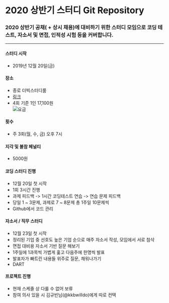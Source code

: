 # 2020 상반기 스터디 Git Repository

### 2020 상반기 공채( + 상시 채용)에 대비하기 위한 스터디 모임으로 코딩 테스트, 자소서 및 면접, 인적성 시험 등을 커버합니다.

---

#### 스터디 시작
- 2019년 12월 20일(금)

#### 장소
- 종로 더빅스터디룸
- [링크](http://www.thebigstudy.co.kr/thebigstudy/cafe/index.php)
- 4회 기준 1인 17,100원  
![요금](https://i.imgur.com/J2JyluJ.jpg)

#### 횟수
- 주 3회(월, 수, 금) 오후 7시

#### 지각 및 불참 페널티
- 5000원

#### 코딩 스터디 진행
- 12월 20일 첫 시작
- 1회 3시간 진행
- 과제 피드백 -> 1시간 코딩테스트 연습 -> 연습 문제 피드백
- 당일 1 ~ 3문제, 과제로 7 ~ 8문제 총 1주일 10문제씩
- Github에서 코드 관리

#### 자소서 / 직무 스터디
- 12월 23일 첫 시작
- 정리된 기업 중 선호도 높은 기업 순으로 매주 자소서 작성, 모임에서 서로 첨삭
- 면접 대비용 자소서 기반 질문 해보기
- 1주일에 1과목씩 가볍게 훑고 다음주에 한명씩 발표
- 발표자가 빠트린 내용들 위주로 질문, 채워나가기
- DART

#### 프로젝트 진행
- 현재 스케줄 상 다룰 수 없어 보류
- 참여 의사 있을 시 김규빈님(@kkbwilldo)에게 따로 컨택